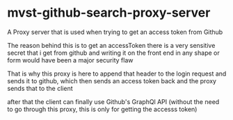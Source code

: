 # mvst-github-search-proxy-server
 
A Proxy server that is used when trying to get an access token from Github

The reason behind this is to get an accessToken there is a very sensitive secret that i get from github and writing it on the front end in any shape or form would have been a major security flaw

That is why this proxy is here to append that header to the login request and sends it to github, which then sends an access token back and the proxy sends that to the client

after that the client can finally use Github's GraphQl API (without the need to go through this proxy, this is only for getting the accesss token)
